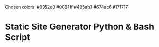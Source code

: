 Chosen colors: #9952e0 #0094ff #495ab3 #674ac6 #171717


# Static Site Generator Python & Bash Script
<instructions>
